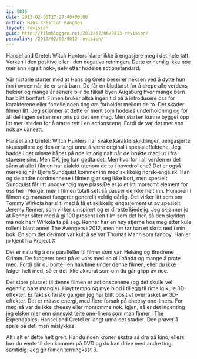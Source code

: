 ```yaml
---
id: 9816
date: 2013-02-06T17:27:49+00:00
author: Hans-Kristian Rangnes
layout: revision
guid: http://filmbloggen.net/2013/02/06/9813-revision/
permalink: /2013/02/06/9813-revision/
---
```

Hansel and Gretel: Witch Hunters klarer ikke å engasjere meg i det hele tatt. Verken i den positive eller i den negative retningen. Dette er nemlig ikke noe mer enn &laquo;greit nok&raquo;, selv etter hodeløs actionstandard.

Vår historie starter med at Hans og Grete beseirer heksen ved å dytte hun inn i ovnen når de er små barn. De får en blodtørst for å drepe alle verdens hekser og mange år senere blir de tilkalt byen Augsburg hvor mange barn har blitt bortført. Filmen bruker altså ingen tid på å introdusere oss for karakterene eller fortelle noen ting om forholdet mellom de to. Det skader filmen litt. Jeg skjønner at dette er ment som hodeløs underholdning og for all del ingen setter mer pris på det enn meg. Men starten kunne bygget opp litt mer isteden for å starte rett i en actionscene. Fordi de var det mer enn nok av uansett.

Hansel and Gretel: Witch Hunters har svake karakterskildringer, uengasjerte skuespillere og den er langt unna å være original i spesialeffektene. Jeg hadde i det minste håpet på noe litt originalt når de brukte magi ut i fra stavene sine. Men OK, jeg kan godta det. Men hvorfor i all verden er det sånn at alle i filmen har dialekt utenom de to i hovedrollene? Det er også merkelig når Bjørn Sundquist kommer inn med skikkelig norsk-engelsk. Han og de andre nordmennene i filmen gjør seg ikke bort, men spesielt Sundquist får litt unødvendig mye plass.De er jo et litt morsomt element for oss her i Norge, men i filmen totalt sett så passer de ikke helt inn. Humoren i filmen og manuset fungerer generellt veldig dårlig. Det virker litt som om Tommy Wirkola har sliti med å få et skikkelig engasjement ut av spesielt Jeremy Renner, som virker uinspirert og er direkte kjedelig. Jeg skjønner jo at Renner sliter med å gi 100 prosent i en film som det her, så den skylden må nok herr Wirkola ta på seg. Renner har en høy stjerne hos meg etter kule roller i blant annet The Avengers i 2012, men her tar han et skritt ned i min bok. En som det derimot var kult å se var Thomas Mann som fanboy. Han er jo kjent fra Project X.

Det er naturlig å dra paralleller til filmer som van Helsing og Brødrene Grimm. De fungerer best på et vors med en øl i hånda og mange å prate med. Fordi blir du borte i en halvtime under denne filmen, eller du ikke følger helt med, så er det ikke akkurat som om du går glipp av noe.

Det store plusset til denne filmen er actionscenene (og det skulle vel egentlig bare mangle). Høyt tempo og mye blod i tillegg til rimelig kule 3D-effekter. Er faktisk første gangen jeg har blitt positivt overrasket av 3D-effekter. Det er masse energi, med flere forsøk på cheesy one-liners. For meg så var de ikke cheesy eller morsomme nok. Igjen, så er det ingenting jeg elsker mer enn sinnsykt teite one-liners som man finner i The Expendables. Hansel and Gretel er langt unna det stadiet. Den prøver å spille på det, men mislykkes.

Alt i alt er dette helt greit. Har du noen kroner ekstra så dra på kino, ellers bør du vente til den kommer på DVD og du kan drive med andre ting samtidig. Jeg gir filmen terningkast 3.